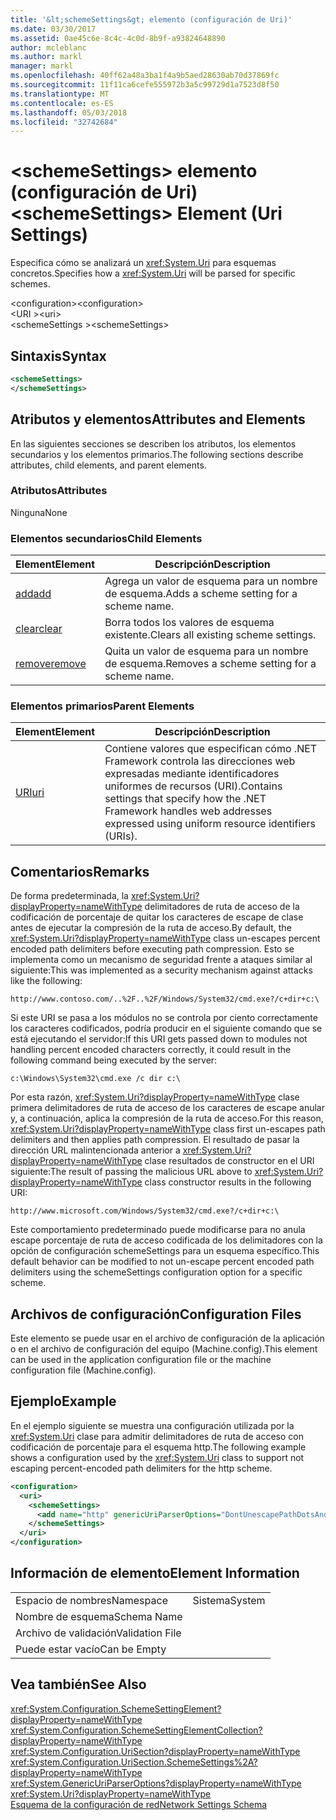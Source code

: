 ```yaml
---
title: '&lt;schemeSettings&gt; elemento (configuración de Uri)'
ms.date: 03/30/2017
ms.assetid: 0ae45c6e-8c4c-4c0d-8b9f-a93824648890
author: mcleblanc
ms.author: markl
manager: markl
ms.openlocfilehash: 40ff62a48a3ba1f4a9b5aed28630ab70d37869fc
ms.sourcegitcommit: 11f11ca6cefe555972b3a5c99729d1a7523d8f50
ms.translationtype: MT
ms.contentlocale: es-ES
ms.lasthandoff: 05/03/2018
ms.locfileid: "32742684"
---
```

# <a name="ltschemesettingsgt-element-uri-settings"></a><span data-ttu-id="72916-102">&lt;schemeSettings&gt; elemento (configuración de Uri)</span><span class="sxs-lookup"><span data-stu-id="72916-102">&lt;schemeSettings&gt; Element (Uri Settings)</span></span>
<span data-ttu-id="72916-103">Especifica cómo se analizará un <xref:System.Uri> para esquemas concretos.</span><span class="sxs-lookup"><span data-stu-id="72916-103">Specifies how a <xref:System.Uri> will be parsed for specific schemes.</span></span>  
  
 <span data-ttu-id="72916-104">\<configuration></span><span class="sxs-lookup"><span data-stu-id="72916-104">\<configuration></span></span>  
<span data-ttu-id="72916-105">\<URI ></span><span class="sxs-lookup"><span data-stu-id="72916-105">\<uri></span></span>  
<span data-ttu-id="72916-106">\<schemeSettings ></span><span class="sxs-lookup"><span data-stu-id="72916-106">\<schemeSettings></span></span>  
  
## <a name="syntax"></a><span data-ttu-id="72916-107">Sintaxis</span><span class="sxs-lookup"><span data-stu-id="72916-107">Syntax</span></span>  
  
```xml  
<schemeSettings>   
</schemeSettings>  
```  
  
## <a name="attributes-and-elements"></a><span data-ttu-id="72916-108">Atributos y elementos</span><span class="sxs-lookup"><span data-stu-id="72916-108">Attributes and Elements</span></span>  
 <span data-ttu-id="72916-109">En las siguientes secciones se describen los atributos, los elementos secundarios y los elementos primarios.</span><span class="sxs-lookup"><span data-stu-id="72916-109">The following sections describe attributes, child elements, and parent elements.</span></span>  
  
### <a name="attributes"></a><span data-ttu-id="72916-110">Atributos</span><span class="sxs-lookup"><span data-stu-id="72916-110">Attributes</span></span>  
 <span data-ttu-id="72916-111">Ninguna</span><span class="sxs-lookup"><span data-stu-id="72916-111">None</span></span>  
  
### <a name="child-elements"></a><span data-ttu-id="72916-112">Elementos secundarios</span><span class="sxs-lookup"><span data-stu-id="72916-112">Child Elements</span></span>  
  
|<span data-ttu-id="72916-113">**Element**</span><span class="sxs-lookup"><span data-stu-id="72916-113">**Element**</span></span>|<span data-ttu-id="72916-114">**Descripción**</span><span class="sxs-lookup"><span data-stu-id="72916-114">**Description**</span></span>|  
|-----------------|---------------------|  
|[<span data-ttu-id="72916-115">add</span><span class="sxs-lookup"><span data-stu-id="72916-115">add</span></span>](../../../../../docs/framework/configure-apps/file-schema/network/add-element-for-schemesettings-uri-settings.md)|<span data-ttu-id="72916-116">Agrega un valor de esquema para un nombre de esquema.</span><span class="sxs-lookup"><span data-stu-id="72916-116">Adds a scheme setting for a scheme name.</span></span>|  
|[<span data-ttu-id="72916-117">clear</span><span class="sxs-lookup"><span data-stu-id="72916-117">clear</span></span>](../../../../../docs/framework/configure-apps/file-schema/network/clear-element-for-schemesettings-uri-settings.md)|<span data-ttu-id="72916-118">Borra todos los valores de esquema existente.</span><span class="sxs-lookup"><span data-stu-id="72916-118">Clears all existing scheme settings.</span></span>|  
|[<span data-ttu-id="72916-119">remove</span><span class="sxs-lookup"><span data-stu-id="72916-119">remove</span></span>](../../../../../docs/framework/configure-apps/file-schema/network/remove-element-for-schemesettings-uri-settings.md)|<span data-ttu-id="72916-120">Quita un valor de esquema para un nombre de esquema.</span><span class="sxs-lookup"><span data-stu-id="72916-120">Removes a scheme setting for a scheme name.</span></span>|  
  
### <a name="parent-elements"></a><span data-ttu-id="72916-121">Elementos primarios</span><span class="sxs-lookup"><span data-stu-id="72916-121">Parent Elements</span></span>  
  
|<span data-ttu-id="72916-122">**Element**</span><span class="sxs-lookup"><span data-stu-id="72916-122">**Element**</span></span>|<span data-ttu-id="72916-123">**Descripción**</span><span class="sxs-lookup"><span data-stu-id="72916-123">**Description**</span></span>|  
|-----------------|---------------------|  
|[<span data-ttu-id="72916-124">URI</span><span class="sxs-lookup"><span data-stu-id="72916-124">uri</span></span>](../../../../../docs/framework/configure-apps/file-schema/network/uri-element-uri-settings.md)|<span data-ttu-id="72916-125">Contiene valores que especifican cómo .NET Framework controla las direcciones web expresadas mediante identificadores uniformes de recursos (URI).</span><span class="sxs-lookup"><span data-stu-id="72916-125">Contains settings that specify how the .NET Framework handles web addresses expressed using uniform resource identifiers (URIs).</span></span>|  
  
## <a name="remarks"></a><span data-ttu-id="72916-126">Comentarios</span><span class="sxs-lookup"><span data-stu-id="72916-126">Remarks</span></span>  
 <span data-ttu-id="72916-127">De forma predeterminada, la <xref:System.Uri?displayProperty=nameWithType> delimitadores de ruta de acceso de la codificación de porcentaje de quitar los caracteres de escape de clase antes de ejecutar la compresión de la ruta de acceso.</span><span class="sxs-lookup"><span data-stu-id="72916-127">By default, the <xref:System.Uri?displayProperty=nameWithType> class un-escapes percent encoded path delimiters before executing path compression.</span></span> <span data-ttu-id="72916-128">Esto se implementa como un mecanismo de seguridad frente a ataques similar al siguiente:</span><span class="sxs-lookup"><span data-stu-id="72916-128">This was implemented as a security mechanism against attacks like the following:</span></span>  
  
 `http://www.contoso.com/..%2F..%2F/Windows/System32/cmd.exe?/c+dir+c:\`  
  
 <span data-ttu-id="72916-129">Si este URI se pasa a los módulos no se controla por ciento correctamente los caracteres codificados, podría producir en el siguiente comando que se está ejecutando el servidor:</span><span class="sxs-lookup"><span data-stu-id="72916-129">If this URI gets passed down to modules not handling percent encoded characters correctly, it could result in the following command being executed by the server:</span></span>  
  
 `c:\Windows\System32\cmd.exe /c dir c:\`  
  
 <span data-ttu-id="72916-130">Por esta razón, <xref:System.Uri?displayProperty=nameWithType> clase primera delimitadores de ruta de acceso de los caracteres de escape anular y, a continuación, aplica la compresión de la ruta de acceso.</span><span class="sxs-lookup"><span data-stu-id="72916-130">For this reason, <xref:System.Uri?displayProperty=nameWithType> class first un-escapes path delimiters and then applies path compression.</span></span> <span data-ttu-id="72916-131">El resultado de pasar la dirección URL malintencionada anterior a <xref:System.Uri?displayProperty=nameWithType> clase resultados de constructor en el URI siguiente:</span><span class="sxs-lookup"><span data-stu-id="72916-131">The result of passing the malicious URL above to <xref:System.Uri?displayProperty=nameWithType> class constructor results in the following URI:</span></span>  
  
 `http://www.microsoft.com/Windows/System32/cmd.exe?/c+dir+c:\`  
  
 <span data-ttu-id="72916-132">Este comportamiento predeterminado puede modificarse para no anula escape porcentaje de ruta de acceso codificada de los delimitadores con la opción de configuración schemeSettings para un esquema específico.</span><span class="sxs-lookup"><span data-stu-id="72916-132">This default behavior can be modified to not un-escape percent encoded path delimiters using the schemeSettings configuration option for a specific scheme.</span></span>  
  
## <a name="configuration-files"></a><span data-ttu-id="72916-133">Archivos de configuración</span><span class="sxs-lookup"><span data-stu-id="72916-133">Configuration Files</span></span>  
 <span data-ttu-id="72916-134">Este elemento se puede usar en el archivo de configuración de la aplicación o en el archivo de configuración del equipo (Machine.config).</span><span class="sxs-lookup"><span data-stu-id="72916-134">This element can be used in the application configuration file or the machine configuration file (Machine.config).</span></span>  
  
## <a name="example"></a><span data-ttu-id="72916-135">Ejemplo</span><span class="sxs-lookup"><span data-stu-id="72916-135">Example</span></span>  
 <span data-ttu-id="72916-136">En el ejemplo siguiente se muestra una configuración utilizada por la <xref:System.Uri> clase para admitir delimitadores de ruta de acceso con codificación de porcentaje para el esquema http.</span><span class="sxs-lookup"><span data-stu-id="72916-136">The following example shows a configuration used by the <xref:System.Uri> class to support not escaping percent-encoded path delimiters for the http scheme.</span></span>  
  
```xml  
<configuration>  
  <uri>  
    <schemeSettings>  
      <add name="http" genericUriParserOptions="DontUnescapePathDotsAndSlashes"/>  
    </schemeSettings>  
  </uri>  
</configuration>  
```  
  
## <a name="element-information"></a><span data-ttu-id="72916-137">Información de elemento</span><span class="sxs-lookup"><span data-stu-id="72916-137">Element Information</span></span>  
  
|||
|-|-|  
|<span data-ttu-id="72916-138">Espacio de nombres</span><span class="sxs-lookup"><span data-stu-id="72916-138">Namespace</span></span>|<span data-ttu-id="72916-139">Sistema</span><span class="sxs-lookup"><span data-stu-id="72916-139">System</span></span>|  
|<span data-ttu-id="72916-140">Nombre de esquema</span><span class="sxs-lookup"><span data-stu-id="72916-140">Schema Name</span></span>||  
|<span data-ttu-id="72916-141">Archivo de validación</span><span class="sxs-lookup"><span data-stu-id="72916-141">Validation File</span></span>||  
|<span data-ttu-id="72916-142">Puede estar vacío</span><span class="sxs-lookup"><span data-stu-id="72916-142">Can be Empty</span></span>||  
  
## <a name="see-also"></a><span data-ttu-id="72916-143">Vea también</span><span class="sxs-lookup"><span data-stu-id="72916-143">See Also</span></span>  
 <xref:System.Configuration.SchemeSettingElement?displayProperty=nameWithType>  
 <xref:System.Configuration.SchemeSettingElementCollection?displayProperty=nameWithType>  
 <xref:System.Configuration.UriSection?displayProperty=nameWithType>  
 <xref:System.Configuration.UriSection.SchemeSettings%2A?displayProperty=nameWithType>  
 <xref:System.GenericUriParserOptions?displayProperty=nameWithType>  
 <xref:System.Uri?displayProperty=nameWithType>  
 [<span data-ttu-id="72916-144">Esquema de la configuración de red</span><span class="sxs-lookup"><span data-stu-id="72916-144">Network Settings Schema</span></span>](../../../../../docs/framework/configure-apps/file-schema/network/index.md)
